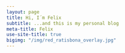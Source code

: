```yaml
---
layout: page
title: Hi, I´m Felix
subtitle: ...and this is my personal blog
meta-title: Felix
use-site-title: true
bigimg: "/img/red_ratisbona_overlay.jpg"
---
```


